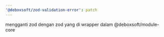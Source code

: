 ```yaml
---
'@deboxsoft/zod-validation-error': patch
---
```


mengganti zod dengan zod yang di wrapper dalam @deboxsoft/module-core
